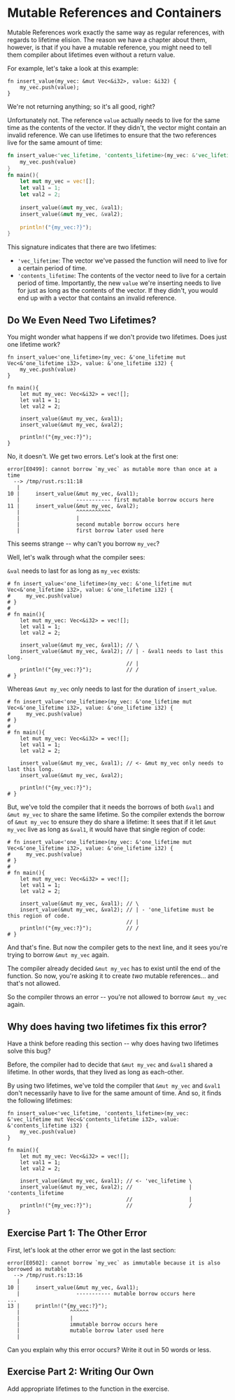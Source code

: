 # Mutable References and Containers

Mutable References work exactly the same way as regular references, with regards
to lifetime elision. The reason we have a chapter about them, however, is that if
you have a mutable reference, you might need to tell them compiler about lifetimes
even without a return value.

For example, let's take a look at this example:

``` rust,ignore
fn insert_value(my_vec: &mut Vec<&i32>, value: &i32) {
    my_vec.push(value);
}
```

We're not returning anything; so it's all good, right?

Unfortunately not. The reference `value` actually needs to
live for the same time as the contents of the vector. If they didn't,
the vector might contain an invalid reference. We can use lifetimes
to ensure that the two references live for the same amount of time:


``` rust
fn insert_value<'vec_lifetime, 'contents_lifetime>(my_vec: &'vec_lifetime mut Vec<&'contents_lifetime i32>, value: &'contents_lifetime i32) {
    my_vec.push(value)
}
fn main(){
    let mut my_vec = vec![];
    let val1 = 1;
    let val2 = 2;
    
    insert_value(&mut my_vec, &val1);
    insert_value(&mut my_vec, &val2);
    
    println!("{my_vec:?}");
}
```

This signature indicates that there are two lifetimes:

 - `'vec_lifetime`: The vector we've passed the function will need to live
   for a certain period of time.
 - `'contents_lifetime`: The contents of the vector need to live for a certain
   period of time. Importantly, the new `value` we're inserting needs to live
   for just as long as the contents of the vector. If they didn't, you would
   end up with a vector that contains an invalid reference.

## Do We Even Need Two Lifetimes?

You might wonder what happens if we don't provide two lifetimes. Does just
one lifetime work?

``` rust,ignore
fn insert_value<'one_lifetime>(my_vec: &'one_lifetime mut Vec<&'one_lifetime i32>, value: &'one_lifetime i32) {
    my_vec.push(value)
}

fn main(){
    let mut my_vec: Vec<&i32> = vec![];
    let val1 = 1;
    let val2 = 2;
    
    insert_value(&mut my_vec, &val1);
    insert_value(&mut my_vec, &val2);
    
    println!("{my_vec:?}");
}
```

No, it doesn't. We get two errors. Let's look at the first one:

```
error[E0499]: cannot borrow `my_vec` as mutable more than once at a time
  --> /tmp/rust.rs:11:18
   |
10 |     insert_value(&mut my_vec, &val1);
   |                  ----------- first mutable borrow occurs here
11 |     insert_value(&mut my_vec, &val2);
   |                  ^^^^^^^^^^^
   |                  |
   |                  second mutable borrow occurs here
   |                  first borrow later used here

```

This seems strange -- why can't you borrow `my_vec`?

Well, let's walk through what the compiler sees:

`&val` needs to last for as long as `my_vec` exists:

``` rust,ignore
# fn insert_value<'one_lifetime>(my_vec: &'one_lifetime mut Vec<&'one_lifetime i32>, value: &'one_lifetime i32) {
#     my_vec.push(value)
# }
# 
# fn main(){
    let mut my_vec: Vec<&i32> = vec![];
    let val1 = 1;
    let val2 = 2;
    
    insert_value(&mut my_vec, &val1); // \
    insert_value(&mut my_vec, &val2); // | - &val1 needs to last this long.
                                      // |
    println!("{my_vec:?}");           // /
# }
```

Whereas `&mut my_vec` only needs to last for the duration of `insert_value`.

``` rust,ignore
# fn insert_value<'one_lifetime>(my_vec: &'one_lifetime mut Vec<&'one_lifetime i32>, value: &'one_lifetime i32) {
#     my_vec.push(value)
# }
# 
# fn main(){
    let mut my_vec: Vec<&i32> = vec![];
    let val1 = 1;
    let val2 = 2;
    
    insert_value(&mut my_vec, &val1); // <- &mut my_vec only needs to last this long.
    insert_value(&mut my_vec, &val2); 
    
    println!("{my_vec:?}");
# }
```

But, we've told the compiler that it needs the borrows of both `&val1` and
`&mut my_vec` to share the same lifetime. So the compiler extends the borrow
of `&mut my_vec` to ensure they do share a lifetime:
It sees that if it let `&mut my_vec` live as long as `&val1`, it would
have that single region of code:

``` rust,ignore
# fn insert_value<'one_lifetime>(my_vec: &'one_lifetime mut Vec<&'one_lifetime i32>, value: &'one_lifetime i32) {
#     my_vec.push(value)
# }
# 
# fn main(){
    let mut my_vec: Vec<&i32> = vec![];
    let val1 = 1;
    let val2 = 2;
    
    insert_value(&mut my_vec, &val1); // \
    insert_value(&mut my_vec, &val2); // | - 'one_lifetime must be this region of code.
                                      // |
    println!("{my_vec:?}");           // /
# }
```

And that's fine. But now the compiler gets to the next line, and it sees you're
trying to borrow `&mut my_vec` again.

The compiler already decided `&mut my_vec` has to exist until the end of the function.
So now, you're asking it to create *two* mutable references... and that's not allowed.

So the compiler throws an error -- you're not allowed to borrow `&mut my_vec` again.


## Why does having two lifetimes fix this error?

Have a think before reading this section -- why does having two lifetimes
solve this bug?

Before, the compiler had to decide that `&mut my_vec` and `&val1` shared a lifetime.
In other words, that they lived as long as each-other.

By using two lifetimes, we've told the compiler that `&mut my_vec` and `&val1`
don't necessarily have to live for the same amount of time. And so,
it finds the following lifetimes:

``` rust,ignore
fn insert_value<'vec_lifetime, 'contents_lifetime>(my_vec: &'vec_lifetime mut Vec<&'contents_lifetime i32>, value: &'contents_lifetime i32) {
    my_vec.push(value)
}

fn main(){
    let mut my_vec: Vec<&i32> = vec![];
    let val1 = 1;
    let val2 = 2;
    
    insert_value(&mut my_vec, &val1); // <- 'vec_lifetime \
    insert_value(&mut my_vec, &val2); //                  | 'contents_lifetime
                                      //                  |
    println!("{my_vec:?}");           //                  /
}
```

## Exercise Part 1: The Other Error

First, let's look at the other error we got in the last section:

```
error[E0502]: cannot borrow `my_vec` as immutable because it is also borrowed as mutable
  --> /tmp/rust.rs:13:16
   |
10 |     insert_value(&mut my_vec, &val1);
   |                  ----------- mutable borrow occurs here
...
13 |     println!("{my_vec:?}");
   |                ^^^^^^
   |                |
   |                immutable borrow occurs here
   |                mutable borrow later used here
   |
```

Can you explain why this error occurs? Write it out in 50 words or less.

## Exercise Part 2: Writing Our Own

Add appropriate lifetimes to the function in the exercise.
